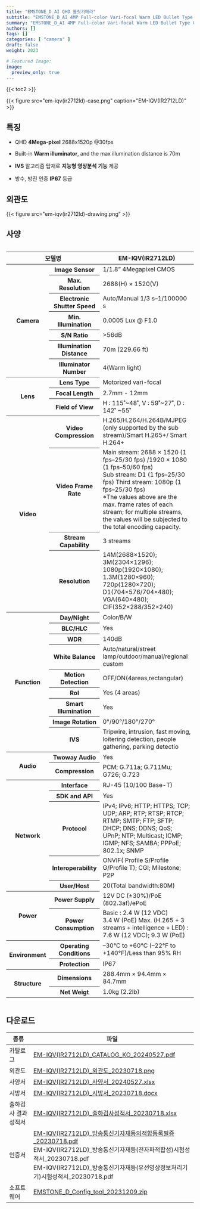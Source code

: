 ```yaml
---
title: "EMSTONE_D_AI QHD 블릿카메라"
subtitle: "EMSTONE_D_AI 4MP Full-color Vari-focal Warm LED Bullet Type Camera"
summary: "EMSTONE_D_AI 4MP Full-color Vari-focal Warm LED Bullet Type Camera"
authors: []
tags: []
categories: [ "camera" ]
draft: false
weight: 2023

# Featured Image:
image:
  preview_only: true
---
```


{{< toc2 >}}

<div class="container">
<div class="row justify-content-center align-items-center">
<div class="col-sm-6">

{{< figure src="em-iqv(ir2712ld)-case.png" caption="EM-IQV(IR2712LD)" >}}

</div>
</div>
</div>

<div class="container">
<div class="row justify-content-center">
<div class="col-sm-6 pl-0">

## 특징

- QHD **4Mega-pixel** 2688x1520p @30fps
- Built-in **Warm illuminator**, and the max illumination distance is 70m
- **IVS** 알고리즘 탑재로 **지능형 영상분석 기능** 제공

- 방수, 방진 인증 **IP67** 등급


</div>
<div class="col-sm-6 pl-0">

## 외관도

{{< figure src="em-iqv(ir2712ld)-drawing.png" >}}

</div>
</div>
</div>

## 사양

<div style="overflow-x: auto">
<table class="spec">
<thead>
<tr>
<th colspan="2">모델명</th>
<th>EM-IQV(IR2712LD)</th>
</tr>
</thead>
<tbody>
<tr>
<th rowspan="7">Camera</th>
<th>Image Sensor</th>
<td>1/1.8” 4Megapixel CMOS</td>
</tr>
<tr>
<th>Max. Resolution</th>
<td>2688(H) × 1520(V)</td>
</tr>
<tr>
<th>Electronic Shutter Speed</th>
<td>Auto/Manual 1/3 s–1/100000 s</td>
</tr>
<tr>
<th>Min. Illumination</th>
<td>0.0005 Lux @ F1.0</td>
</tr>
<tr>
<th>S/N Ratio</th>
<td>>56dB</td>
</tr>
<tr>
<th>Illumination Distance</th>
<td>70m (229.66 ft)</td>
</tr>
<tr>
<th>Illuminator Number</th>
<td>4(Warm light)</td>
</tr>
<tr>
<th rowspan="3">Lens</th>
<th>Lens Type</th>
<td>Motorized vari-focal</td>
</tr>
<tr>
<th>Focal Length</th>
<td>2.7mm - 12mm</td>
</tr>
<tr>
<th>Field of View</th>
<td>H : 115˚~48˚, V : 59˚~27˚, D : 142˚ ~55˚</td>
</tr>
<tr>
<th rowspan="4">Video</th>
<th>Video Compression</th>
<td>H.265/H.264/H.264B/MJPEG (only supported by the sub stream)/Smart H.265+/ Smart H.264+</td>
</tr>
<tr>
<th>Video Frame Rate</th>
<td>Main stream: 2688 × 1520 (1 fps–25/30 fps) /1920 × 1080 (1 fps–50/60 fps)<br>
Sub stream: D1 (1 fps–25/30 fps) Third stream: 1080p (1 fps–25/30 fps)<br>
*The values above are the max. frame rates of each stream; for multiple streams, the values will be subjected to the total encoding capacity.</td>
</tr>
<tr>
<th>Stream Capability</th>
<td>3 streams</td>
</tr>
<tr>
<th>Resolution</th>
<td>14M(2688×1520); 3M(2304×1296); 1080p(1920×1080); 1.3M(1280×960); 720p(1280×720); D1(704×576/704×480); VGA(640×480); CIF(352×288/352×240)</td>
</tr>
<th rowspan="9">Function</th>
<th>Day/Night</th>
<td>Color/B/W</td>
</tr>
<tr>
<th>BLC/HLC</th>
<td>Yes</td>
</tr>
<tr>
<th>WDR</th>
<td>140dB</td>
</tr>
<tr>
<th>White Balance</th>
<td>Auto/natural/street lamp/outdoor/manual/regional custom</td>
</tr>
<tr>
<th>Motion Detection</th>
<td>OFF/ON(4areas,rectangular)</td>
</tr>
<tr>
<th>RoI</th>
<td>Yes (4 areas)</td>
</tr>
<tr>
<th>Smart Illumination</th>
<td>Yes</td>
</tr>
<tr>
<th>Image Rotation</th>
<td>0°/90°/180°/270°</td>
</tr>
<tr>
<th>IVS</th>
<td>Tripwire, intrusion, fast moving, loitering detection, people gathering, parking detectio</td>
</tr>
<tr>
<th rowspan="2">Audio</th>
<th>Twoway Audio</th>
<td>Yes</td>
</tr>
<tr>
<th>Compression</th>
<td>PCM; G.711a; G.711Mu; G726; G.723</td>
</tr>
<tr>
<th rowspan="5">Network</th>
<th>Interface</th>
<td>RJ-45 (10/100 Base-T)</td>
</tr>
<tr>
<th>SDK and API</th>
<td>Yes</td>
</tr>
<tr>
<th>Protocol</th>
<td>IPv4; IPv6; HTTP; HTTPS; TCP; UDP; ARP; RTP; RTSP; RTCP; RTMP; SMTP; FTP; SFTP; DHCP; DNS; DDNS; QoS; UPnP; NTP; Multicast; ICMP; IGMP; NFS; SAMBA; PPPoE; 802.1x; SNMP</td>
</tr>
<tr>
<th>Interoperability</th>
<td>ONVIF( Profile S/Profile G/Profile T); CGI; Milestone; P2P</td>
</tr>
<tr>
<th>User/Host</th>
<td>20(Total bandwidth:80M)</td>
</tr>
<th rowspan="2">Power</th>
<th>Power Supply</th>
<td>12V DC (±30%)/PoE (802.3af)/ePoE</td>
</tr>
<tr>
<th>Power Consumption</th>
<td>Basic : 2.4 W (12 VDC)<br>3.4 W (PoE) Max. (H.265 + 3 streams + intelligence + LED) : 7.6 W (12 VDC); 9.3 W (PoE)</td>
</tr>
<th rowspan="2">Environment</th>
<th>Operating Conditions</th>
<td>–30°C to +60°C (–22°F to +140°F)/Less than 95% RH</td>
</tr>
<tr>
<th>Protection</th>
<td>IP67</td>
</tr>
<th rowspan="2">Structure</th>
<th>Dimensions</th>
<td>288.4mm × 94.4mm × 84.7mm</td>
</tr>
<tr>
<th>Net Weigt</th>
<td>1.0kg (2.2lb)</td>
</tr>
</tbody>
</table>
</div>

## 다운로드

종류 | 파일
---- | ----
카탈로그 | [EM-IQV(IR2712LD)_CATALOG_KO_20240527.pdf](https://www.emstone.com/data/sales/ko/EM-IQV(IR2712LD)_CATALOG_KO_20240527.pdf)
외관도 | [EM-IQV(IR2712LD)_외관도_20230718.png](https://www.emstone.com/data/sales/ko/EM-IQV(IR2712LD)_외관도_20230718.png)
사양서 | [EM-IQV(IR2712LD)_사양서_20240527.xlsx](https://www.emstone.com/data/sales/ko/EM-IQV(IR2712LD)_사양서_20240527.xlsx)
시방서 | [EM-IQV(IR2712LD)_시방서_20230718.docx](https://www.emstone.com/data/sales/ko/EM-IQV(IR2712LD)_시방서_20230718.docx)
출하검사 결과 성적서 | [EM-IQV(IR2712LD)_출하검사성적서_20230718.xlsx](https://www.emstone.com/data/sales/ko/EM-IQV(IR2712LD)_출하검사성적서_20230718.xlsx)
인증서 | [EM-IQV(IR2712LD)_방송통신기자재등의적합등록필증_20230718.pdf](https://www.emstone.com/data/sales/ko/EM-IQV(IR2712LD)_방송통신기자재등의적합등록필증_20230718.pdf)<br>EM-IQV(IR2712LD)_방송통신기자재등(전자파적합성)시험성적서_20230718.pdf<br>EM-IQV(IR2712LD)_방송통신기자재등(유선영상정보처리기기)시험성적서_20230718.pdf
소프트웨어 | [EMSTONE_D_Config_tool_20231209.zip](https://www.emstone.com/data/sales/ko/EMSTONE_D_Config_tool_20231209.zip)